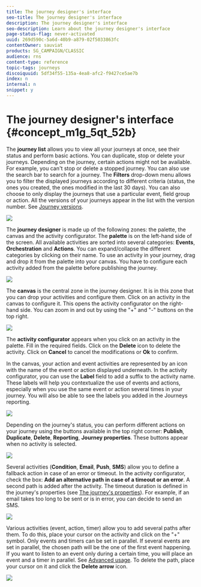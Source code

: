 ```yaml
---
title: The journey designer's interface
seo-title: The journey designer's interface
description: The journey designer's interface
seo-description: Learn about the journey designer's interface
page-status-flag: never-activated
uuid: 269d590c-5a6d-40b9-a879-02f5033863fc
contentOwner: sauviat
products: SG_CAMPAIGN/CLASSIC
audience: rns
content-type: reference
topic-tags: journeys
discoiquuid: 5df34f55-135a-4ea8-afc2-f9427ce5ae7b
index: n
internal: n
snippet: y
---
```


# The journey designer's interface {#concept_m1g_5qt_52b}

The **journey list** allows you to view all your journeys at once, see their status and perform basic actions. You can duplicate, stop or delete your journeys. Depending on the journey, certain actions might not be available. For example, you can't stop or delete a stopped journey. You can also use the search bar to search for a journey. The **Filters** drop-down menu allows you to filter the displayed journeys according to different criteria (status, the ones you created, the ones modified in the last 30 days). You can also choose to only display the journeys that use a particular event, field group or action.
All the versions of your journeys appear in the list with the version number. See [Journey versions](journeyversions.md#concept_ldc_k55_zgb).

 ![](assets/journey37.png)

The **journey designer** is made up of the following zones: the palette, the canvas and the activity configurator.
The **palette** is on the left-hand side of the screen. All available activities are sorted into several categories: **Events**, **Orchestration** and **Actions**. You can expand/collapse the different categories by clicking on their name. To use an activity in your journey, drag and drop it from the palette into your canvas. You have to configure each activity added from the palette before publishing the journey.

 ![](assets/journey38.png)

The **canvas** is the central zone in the journey designer. It is in this zone that you can drop your activities and configure them. Click on an activity in the canvas to configure it. This opens the activity configurator on the right-hand side. You can zoom in and out by using the "+" and "-" buttons on the top right.

 ![](assets/journey39.png)

The **activity configurator** appears when you click on an activity in the palette. Fill in the required fields. Click on the **Delete** icon to delete the activity. Click on **Cancel** to cancel the modifications or **Ok** to confirm. 

In the canvas, your action and event activities are represented by an icon with the name of the event or action displayed underneath. In the activity configurator, you can use the **Label** field to add a suffix to the activity name. These labels will help you contextualize the use of events and actions, especially when you use the same event or action several times in your journey. You will also be able to see the labels you added in the Journeys reporting.

 ![](assets/journey59bis.png)

Depending on the journey's status, you can perform different actions on your journey using the buttons available in the top right corner: **Publish**, **Duplicate**, **Delete**, **Reporting**, **Journey properties**. These buttons appear when no activity is selected.

 ![](assets/journey41.png)

Several activities (**Condition**, **Email**, **Push**, **SMS**) allow you to define a fallback action in case of an error or timeout. In the activity configurator, check the box: **Add an alternative path in case of a timeout or an error**. A second path is added after the activity. The timeout duration is defined in the journey's properties (see [The journey's properties](journeyproperty.md#concept_prq_wqt_52b)). For example, if an email takes too long to be sent or is in error, you can decide to send an SMS.

 ![](assets/journey42.png)

Various activities (event, action, timer) allow you to add several paths after them. To do this, place your cursor on the activity and click on the "+" symbol. Only events and timers can be set in parallel. If several events are set in parallel, the chosen path will be the one of the first event happening. If you want to listen to an event only during a certain time, you will place an event and a timer in parallel. See [Advanced usage](journeyevent.md#concept_rws_1rt_52b/section_vxv_h25_pgb).
To delete the path, place your cursor on it and click the **Delete arrow** icon.

 ![](assets/journey42ter.png)
